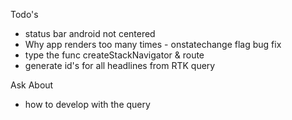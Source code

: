 Todo's
- status bar android not centered
- Why app renders too many times - onstatechange flag bug fix
- type the func createStackNavigator & route
- generate id's for all headlines from RTK query

Ask About
- how to develop with the query
